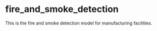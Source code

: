 # fire_and_smoke_detection
This is the fire and smoke detection model for manufacturing facilities.
